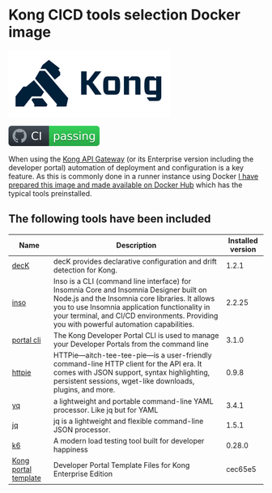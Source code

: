 # Kong CICD tools selection Docker image

![Kong](kong-dark.png)

![CI](badge.svg)

When using the [Kong API Gateway](https://konghq.com/) (or its Enterprise version including the developer portal) automation of deployment and configuration is a key feature. As this is commonly done in a runner instance using Docker [I have prepared this image and made available on Docker Hub](https://hub.docker.com/r/svenwal/kong-cicd-tools) which has the typical tools preinstalled.

## The following tools have been included

|Name|Description|Installed version|
|---|---|---|
|[decK](https://docs.konghq.com/deck/)|decK provides declarative configuration and drift detection for Kong.|1.2.1|
|[inso](https://support.insomnia.rest/collection/105-inso-cli)|Inso is a CLI (command line interface) for Insomnia Core and Insomnia Designer built on Node.js and the Insomnia core libraries. It allows you to use Insomnia application functionality in your terminal, and CI/CD environments. Providing you with powerful automation capabilities.|2.2.25|
|[portal cli](https://github.com/Kong/kong-portal-cli)|The Kong Developer Portal CLI is used to manage your Developer Portals from the command line|3.1.0|
|[httpie](https://httpie.io/)|HTTPie—aitch-tee-tee-pie—is a user-friendly command-line HTTP client for the API era. It comes with JSON support, syntax highlighting, persistent sessions, wget-like downloads, plugins, and more.|0.9.8|
|[yq](https://github.com/mikefarah/yq)|a lightweight and portable command-line YAML processor. Like jq but for YAML|3.4.1|
|[jq](https://stedolan.github.io/jq/)|jq is a lightweight and flexible command-line JSON processor.|1.5.1|
|[k6](https://k6.io/open-source)|A modern load testing tool built for developer happiness|0.28.0|
|[Kong portal template](https://github.com/Kong/kong-portal-templates)|Developer Portal Template Files for Kong Enterprise Edition|cec65e5|